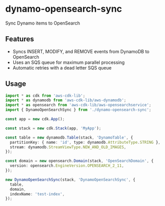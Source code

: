 # dynamo-opensearch-sync

Sync Dynamo items to OpenSearch

## Features

- Syncs INSERT, MODIFY, and REMOVE events from DynamoDB to OpenSearch
- Uses an SQS queue for maximum parallel processing
- Automatic retries with a dead letter SQS queue

## Usage

```typescript
import * as cdk from 'aws-cdk-lib';
import * as dynamodb from 'aws-cdk-lib/aws-dynamodb';
import * as opensearch from 'aws-cdk-lib/aws-opensearchservice';
import { DynamoOpenSearchSync } from './dynamo-opensearch-sync';

const app = new cdk.App();

const stack = new cdk.Stack(app, 'MyApp');

const table = new dynamodb.Table(stack, 'DynamoTable', {
  partitionKey: { name: 'id', type: dynamodb.AttributeType.STRING },
  stream: dynamodb.StreamViewType.NEW_AND_OLD_IMAGES,
});

const domain = new opensearch.Domain(stack, 'OpenSearchDomain', {
  version: opensearch.EngineVersion.OPENSEARCH_2_11,
});

new DynamoOpenSearchSync(stack, 'DynamoOpenSearchSync', {
  table,
  domain,
  indexName: 'test-index',
});
```
